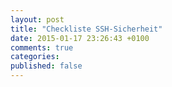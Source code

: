 ```yaml
---
layout: post
title: "Checkliste SSH-Sicherheit"
date: 2015-01-17 23:26:43 +0100
comments: true
categories: 
published: false
---
```

